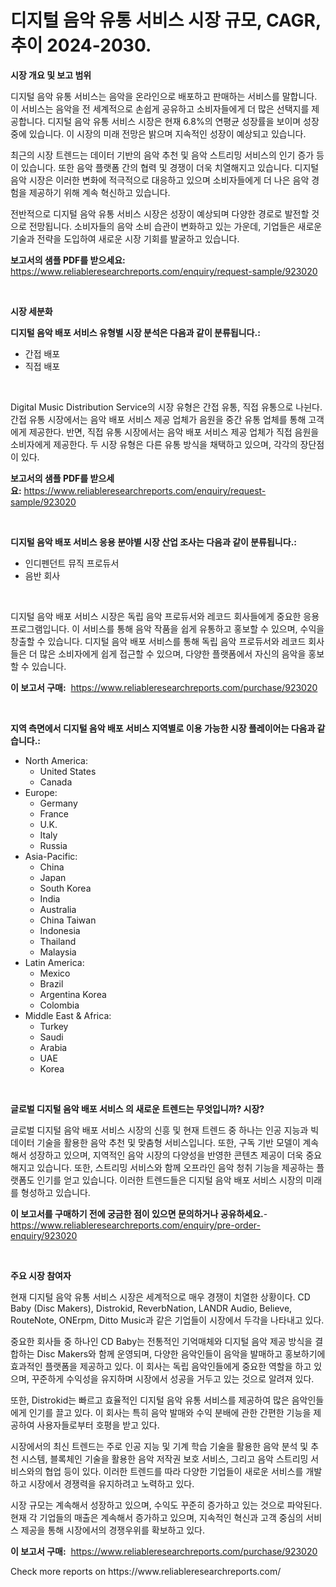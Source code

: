 <p><h1>디지털 음악 유통 서비스 시장 규모, CAGR, 추이 2024-2030.</h1></p><p><strong>시장 개요 및 보고 범위</strong></p>
<p><p>디지털 음악 유통 서비스는 음악을 온라인으로 배포하고 판매하는 서비스를 말합니다. 이 서비스는 음악을 전 세계적으로 손쉽게 공유하고 소비자들에게 더 많은 선택지를 제공합니다. 디지털 음악 유통 서비스 시장은 현재 6.8%의 연평균 성장률을 보이며 성장 중에 있습니다. 이 시장의 미래 전망은 밝으며 지속적인 성장이 예상되고 있습니다. </p><p>최근의 시장 트렌드는 데이터 기반의 음악 추천 및 음악 스트리밍 서비스의 인기 증가 등이 있습니다. 또한 음악 플랫폼 간의 협력 및 경쟁이 더욱 치열해지고 있습니다. 디지털 음악 시장은 이러한 변화에 적극적으로 대응하고 있으며 소비자들에게 더 나은 음악 경험을 제공하기 위해 계속 혁신하고 있습니다.</p><p>전반적으로 디지털 음악 유통 서비스 시장은 성장이 예상되며 다양한 경로로 발전할 것으로 전망됩니다. 소비자들의 음악 소비 습관이 변화하고 있는 가운데, 기업들은 새로운 기술과 전략을 도입하여 새로운 시장 기회를 발굴하고 있습니다.</p></p>
<p><strong>보고서의 샘플 PDF를 받으세요:</strong> <a href="https://www.reliableresearchreports.com/enquiry/request-sample/923020">https://www.reliableresearchreports.com/enquiry/request-sample/923020</a></p>
<p>&nbsp;</p>
<p><strong>시장 세분화</strong></p>
<p><strong>디지털 음악 배포 서비스 유형별 시장 분석은 다음과 같이 분류됩니다.:</strong></p>
<p><ul><li>간접 배포</li><li>직접 배포</li></ul></p>
<p>&nbsp;</p>
<p><p>Digital Music Distribution Service의 시장 유형은 간접 유통, 직접 유통으로 나뉜다. 간접 유통 시장에서는 음악 배포 서비스 제공 업체가 음원을 중간 유통 업체를 통해 고객에게 제공한다. 반면, 직접 유통 시장에서는 음악 배포 서비스 제공 업체가 직접 음원을 소비자에게 제공한다. 두 시장 유형은 다른 유통 방식을 채택하고 있으며, 각각의 장단점이 있다.</p></p>
<p><strong>보고서의 샘플 PDF를 받으세요:</strong>&nbsp;<a href="https://www.reliableresearchreports.com/enquiry/request-sample/923020">https://www.reliableresearchreports.com/enquiry/request-sample/923020</a></p>
<p>&nbsp;</p>
<p><strong> 디지털 음악 배포 서비스 응용 분야별 시장 산업 조사는 다음과 같이 분류됩니다.:</strong></p>
<p><ul><li>인디펜던트 뮤직 프로듀서</li><li>음반 회사</li></ul></p>
<p>&nbsp;</p>
<p><p>디지털 음악 배포 서비스 시장은 독립 음악 프로듀서와 레코드 회사들에게 중요한 응용 프로그램입니다. 이 서비스를 통해 음악 작품을 쉽게 유통하고 홍보할 수 있으며, 수익을 창출할 수 있습니다. 디지털 음악 배포 서비스를 통해 독립 음악 프로듀서와 레코드 회사들은 더 많은 소비자에게 쉽게 접근할 수 있으며, 다양한 플랫폼에서 자신의 음악을 홍보할 수 있습니다.</p></p>
<p><strong>이 보고서 구매:</strong>&nbsp; <a href="https://www.reliableresearchreports.com/purchase/923020">https://www.reliableresearchreports.com/purchase/923020</a></p>
<p>&nbsp;</p>
<p><strong>지역 측면에서 디지털 음악 배포 서비스 지역별로 이용 가능한 시장 플레이어는 다음과 같습니다.:</strong></p>
<p><ul>
    <li>
        North America:
        <ul>
            <li>United States</li>
            <li>Canada</li>
        </ul>
    </li>
    <li>
        Europe:
        <ul>
            <li>Germany</li>
            <li>France</li>
            <li>U.K.</li>
            <li>Italy</li>
            <li>Russia</li>
        </ul>
    </li>
    <li>
        Asia-Pacific:
        <ul>
            <li>China</li>
            <li>Japan</li>
            <li>South Korea</li>
            <li>India</li>
            <li>Australia</li>
            <li>China Taiwan</li>
            <li>Indonesia</li>
            <li>Thailand</li>
            <li>Malaysia</li>
        </ul>
    </li>
    <li>
        Latin America:
        <ul>
            <li>Mexico</li>
            <li>Brazil</li>
            <li>Argentina Korea</li>
            <li>Colombia</li>
        </ul>
    </li>
    <li>
        Middle East & Africa:
        <ul>
            <li>Turkey</li>
            <li>Saudi</li>
            <li>Arabia</li>
            <li>UAE</li>
            <li>Korea</li>
        </ul>
    </li>
    </ul></p>
<p>&nbsp;</p>
<p><strong>글로벌 디지털 음악 배포 서비스 의 새로운 트렌드는 무엇입니까? 시장?</strong></p>
<p><p>글로벌 디지털 음악 배포 서비스 시장의 신흥 및 현재 트렌드 중 하나는 인공 지능과 빅 데이터 기술을 활용한 음악 추천 및 맞춤형 서비스입니다. 또한, 구독 기반 모델이 계속해서 성장하고 있으며, 지역적인 음악 시장의 다양성을 반영한 콘텐츠 제공이 더욱 중요해지고 있습니다. 또한, 스트리밍 서비스와 함께 오프라인 음악 청취 기능을 제공하는 플랫폼도 인기를 얻고 있습니다. 이러한 트렌드들은 디지털 음악 배포 서비스 시장의 미래를 형성하고 있습니다.</p></p>
<p><strong>이 보고서를 구매하기 전에 궁금한 점이 있으면 문의하거나 공유하세요.</strong>- <a href="https://www.reliableresearchreports.com/enquiry/pre-order-enquiry/923020">https://www.reliableresearchreports.com/enquiry/pre-order-enquiry/923020</a></p>
<p>&nbsp;</p>
<p><strong>주요 시장 참여자</strong></p>
<p><p>현재 디지털 음악 유통 서비스 시장은 세계적으로 매우 경쟁이 치열한 상황이다. CD Baby (Disc Makers), Distrokid, ReverbNation, LANDR Audio, Believe, RouteNote, ONErpm, Ditto Music과 같은 기업들이 시장에서 두각을 나타내고 있다. </p><p>중요한 회사들 중 하나인 CD Baby는 전통적인 기억매체와 디지털 음악 제공 방식을 결합하는 Disc Makers와 함께 운영되며, 다양한 음악인들이 음악을 발매하고 홍보하기에 효과적인 플랫폼을 제공하고 있다. 이 회사는 독립 음악인들에게 중요한 역할을 하고 있으며, 꾸준하게 수익성을 유지하며 시장에서 성공을 거두고 있는 것으로 알려져 있다.</p><p>또한, Distrokid는 빠르고 효율적인 디지털 음악 유통 서비스를 제공하여 많은 음악인들에게 인기를 끌고 있다. 이 회사는 특히 음악 발매와 수익 분배에 관한 간편한 기능을 제공하여 사용자들로부터 호평을 받고 있다.</p><p>시장에서의 최신 트렌드는 주로 인공 지능 및 기계 학습 기술을 활용한 음악 분석 및 추천 시스템, 블록체인 기술을 활용한 음악 저작권 보호 서비스, 그리고 음악 스트리밍 서비스와의 협업 등이 있다. 이러한 트렌드를 따라 다양한 기업들이 새로운 서비스를 개발하고 시장에서 경쟁력을 유지하려고 노력하고 있다.</p><p>시장 규모는 계속해서 성장하고 있으며, 수익도 꾸준히 증가하고 있는 것으로 파악된다. 현재 각 기업들의 매출은 계속해서 증가하고 있으며, 지속적인 혁신과 고객 중심의 서비스 제공을 통해 시장에서의 경쟁우위를 확보하고 있다.</p></p>
<p><strong>이 보고서 구매:</strong>&nbsp;&nbsp;<a href="https://www.reliableresearchreports.com/purchase/923020">https://www.reliableresearchreports.com/purchase/923020</a></p>
<p>Check more reports on https://www.reliableresearchreports.com/</p>
